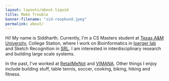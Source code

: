 ```yaml
---
layout: layouts/about.liquid
title: Make Trouble
banner-filename: "sid-roopkund.jpeg"
permalink: about/
---
```


Hi! My name is Siddharth. Currently, I'm a CS Masters student at <a href="https://engineering.tamu.edu/cse/index.html">Texas A&M University</a>, College Station, where I work on Bioinformatics in <a href="http://faculty.cs.tamu.edu/ioerger/">Ioerger lab</a> and Sketch Recognition in <a href="http://faculty.cse.tamu.edu/hammond/people.php">SRL</a>. I am interested in interdisciplinary research and building large scale systems.

In the past, I've worked at <a href="https://retailmenot.com/">RetailMeNot</a> and <a href="https://govimana.com/">VIMANA</a>.
Other things I enjoy include building stuff, table tennis, soccer, cooking, biking, hiking and fitness.


